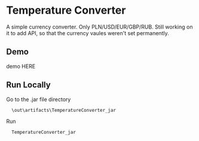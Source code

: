 
# Temperature Converter

A simple currency converter. Only PLN/USD/EUR/GBP/RUB.
Still working on it to add API, so that the currency vaules weren't set permanently.

## Demo

demo HERE


## Run Locally

Go to the .jar file directory

```bash
  \out\artifacts\TemperatureConverter_jar
```

Run

```bash
  TemperatureConverter_jar
```

